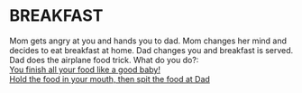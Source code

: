 # BREAKFAST
Mom gets angry at you and hands you to dad. Mom changes her mind and decides to eat breakfast at home. Dad changes you and breakfast is served. Dad does the airplane food trick. What do you do?:  
[You finish all your food like a good baby!](doze-off.md)  
[Hold the food in your mouth, then spit the food at Dad](slumber.md)  
